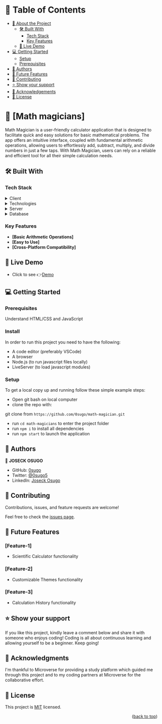 <a name="readme-top"></a>

# 📗 Table of Contents

- [📖 About the Project](#about-project)
  - [🛠 Built With](#built-with)
    - [Tech Stack](#tech-stack)
    - [Key Features](#key-features)
   - [🚀 Live Demo](#live-demo)
- [💻 Getting Started](#getting-started)
  - [Setup](#setup)
  - [Prerequisites](#prerequisites)
- [👥 Authors](#authors)
- [🔭 Future Features](#future-features)
- [🤝 Contributing](#contributing)
- [⭐️ Show your support](#support)
- [🙏 Acknowledgements](#acknowledgements)
- [📝 License](#license)

# 📖 [Math magicians] <a name="about-project"></a>

Math Magician is a user-friendly calculator application that is designed to facilitate quick and easy solutions for basic mathematical problems. The app offers an intuitive interface, coupled with fundamental arithmetic operations, allowing users to effortlessly add, subtract, multiply, and divide numbers in just a few taps. With Math Magician, users can rely on a reliable and efficient tool for all their simple calculation needs.

## 🛠 Built With  <a name="built-with"></a>

### Tech Stack <a name="tech-stack"></a>

<details>
  <summary>Client</summary>
  <ul>
    <li><a href="https://developer.mozilla.org/en-US/docs/Web/HTML">HTML</a></li>
    <li><a href="https://developer.mozilla.org/en-US/docs/Web/CSS">CSS</a></li>
    <li><a href="https://developer.mozilla.org/en-US/docs/Web/JavaScript">JavaScript</a></li>    
  </ul>
</details>

<details>
<summary>Technologies</summary>
  <ul>
    <li><a href="https://create-react-app.dev">React</a></li>
  </ul>
</details>

<details>
  <summary>Server</summary>
  <ul>
    <li><a href="#">N/A</a></li>
  </ul>
</details>

<details>
<summary>Database</summary>
  <ul>
    <li><a href="#">N/A</a></li>
  </ul>
</details>

### Key Features <a name="key-features"></a>

- **[Basic Arithmetic Operations]**
- **[Easy to Use]**
- **[Cross-Platform Compatibility]**


## 🚀 Live Demo <a name="live-demo"></a>
- Click to see 👉[Demo](https://math-magician-2bon.onrender.com)

## 💻 Getting Started <a name="getting-started"></a>
### Prerequisites
Understand HTML/CSS and JavaScript

### Install
In order to run this project you need to have the following:

- A code editor (preferably VSCode)
- A browser
- Node.js (to run javascript files locally)
- LiveServer (to load javascript modules)

### Setup

To get a local copy up and running follow these simple example steps:

- Open git bash on local computer
- clone the repo with: 

git clone from ```https://github.com/0sugo/math-magician.git```

- run ```cd math-magicians``` to enter the project folder
- run ```npm i``` to install all dependencies
- run ```npm start``` to launch the application


## 👥 Authors <a name="authors"></a>

👤 **JOSECK OSUGO**

- GitHub: [0sugo](https://github.com/0sugo)
- Twitter: [@0sugo5](https://twitter.com/osugo5)
- LinkedIn: [Joseck Osugo](https://www.linkedin.com/in/joseck-osugo-873b0618a/)


## 🤝 Contributing <a name="contributing"></a>

Contributions, issues, and feature requests are welcome!

Feel free to check the [issues page](https://github.com/0sugo/tv-maze/issues).

## 🔭 Future Features <a name="future-features"></a>

### **[Feature-1]** 
- Scientific Calculator functionality

### **[Feature-2]** 
- Customizable Themes functionality

### **[Feature-3]** 
- Calculation History functionality


## ⭐️ Show your support <a name="support"></a>

If you like this project, kindly leave a comment below and share it with someone who enjoys coding! Coding is all about continuous learning and allowing yourself to be a beginner. Keep going! 

## 🙏 Acknowledgments <a name="acknowledgements"></a>

I'm thankful to Microverse for providing a study platform which guided me through this project and to my coding partners at Microverse for the collaborative effort. 

## 📝 License <a name="license"></a>

This project is [MIT](./LICENSE) licensed.

<p align="right">(<a href="#readme-top">back to top</a>)</p>

